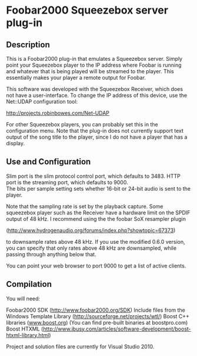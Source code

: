 Foobar2000 Squeezebox server plug-in
====================================

Description
-----------

This is a Foobar2000 plug-in that emulates a Squeezebox server.
Simply point your Squeezebox player to the IP address where Foobar 
is running and whatever that is being played will be streamed to
the player.  This essentially makes your player a remote output
for Foobar.

This software was developed with the Squeezebox Receiver, which
does not have a user-interface.  To change the IP address of
this device, use the Net::UDAP configuration tool:

http://projects.robinbowes.com/Net-UDAP

For other Squeezebox players, you can probably set this in the
configuration menu.  Note that the plug-in does not currently
support text output of the song title to the player, since I
do not have a player that has a display.


Use and Configuration
---------------------

Slim port is the slim protocol control port, which defaults to 3483.
HTTP port is the streaming port, which defaults to 9000.  
The bits per sample setting sets whether 16-bit or 24-bit audio 
is sent to the player.  

Note that the sampling rate is set by the playback capture.
Some squeezebox player such as the Receiver have a hardware
limit on the SPDIF output of 48 kHz.  I recommend using the
the foobar SoX resampler plugin 

(http://www.hydrogenaudio.org/forums/index.php?showtopic=67373)

to downsample rates above 48 kHz.  If you use the modified
0.6.0 version, you can specify that only rates above 48 kHz
are downsampled, while passing through anything below that.

You can point your web browser to port 9000 to get a list of
active clients.


Compilation
-----------

You will need:

Foobar2000 SDK (http://www.foobar2000.org/SDK)
Include files from the Windows Template Library (http://sourceforge.net/projects/wtl/)
Boost C++ libraries (www.boost.org) (You can find pre-built binaries at boostpro.com)
Boost HTXML (http://www.ibusy.com/articles/software-development/boost-htxml-library.html)

Project and solution files are currently for Visual Studio 2010.